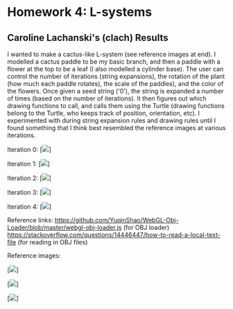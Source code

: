 # Homework 4: L-systems

## Caroline Lachanski's (clach) Results
I wanted to make a cactus-like L-system (see reference images at end). I modelled a cactus paddle to be my basic branch, and then a paddle with a flower at the top to be a leaf (I also modelled a cylinder base). The user can control the number of iterations (string expansions), the rotation of the plant (how much each paddle rotates), the scale of the paddles), and the color of the flowers. Once given a seed string ('0'), the string is expanded a number of times (based on the number of iterations). It then figures out which drawing functions to call, and calls them using the Turtle (drawing functions belong to the Turtle, who keeps track of position, orientation, etc). I experimented with during string expansion rules and drawing rules until I found something that I think best resembled the reference images at various iterations. 

Iteration 0:
[![](iter0.png)]

Iteration 1:
[![](iter1.png)]

Iteration 2:
[![](iter2.png)]

Iteration 3:
[![](iter3.png)]

Iteration 4:
[![](iter4.png)]


Reference links:
https://github.com/YuqinShao/WebGL-Obj-Loader/blob/master/webgl-obj-loader.js (for OBJ loader)
https://stackoverflow.com/questions/14446447/how-to-read-a-local-text-file (for reading in OBJ files)


Reference images:

[![](ref1.jpg)]

[![](ref2.jpg)]

[![](ref3.jpg)]

